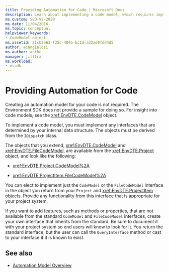 ```yaml
---
title: Providing Automation for Code | Microsoft Docs
description: Learn about implementing a code model, which requires implementing interfacesta that are determined by your internal data structure.
ms.custom: SEO-VS-2020
ms.date: 11/04/2016
ms.topic: conceptual
helpviewer_keywords:
- CodeModel object
ms.assetid: 21cb3e63-f25c-404b-bc1d-a32ad0fdd4d5
author: acangialosi
ms.author: anthc
manager: jillfra
ms.workload:
- vssdk
---
```

# Providing Automation for Code
Creating an automation model for your code is not required. The Environment SDK does not provide a sample for doing so. For insight into code models, see the <xref:EnvDTE.CodeModel> object.

 To implement a code model, you must implement any interfaces that are determined by your internal data structure. The objects must be derived from the `IDispatch` class.

 The objects that you extend, <xref:EnvDTE.CodeModel> and <xref:EnvDTE.FileCodeModel>, are available from the <xref:EnvDTE.Project> object, and look like the following:

- <xref:EnvDTE.Project.CodeModel%2A>

- <xref:EnvDTE.ProjectItem.FileCodeModel%2A>

 You can elect to implement just the `CodeModel` or the `FileCodeModel` interface in the object you return from your `Project` and <xref:EnvDTE.ProjectItem> objects. Provide any functionality from this interface that is appropriate for your project system.

 If you want to add features, such as methods or properties, that are not available from the standard `CodeModel` and `FileCodeModel` interfaces, create your own interface that inherits from the standard. Be sure to document it with your project system so end users will know to look for it. You return the standard interface, but the user can call the `QueryInterface` method or cast to your interface if it is known to exist.

## See also
- [Automation Model Overview](../../extensibility/internals/automation-model-overview.md)
